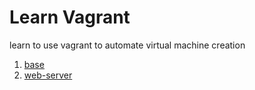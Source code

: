 # Learn Vagrant

learn to use vagrant to automate virtual machine creation

1. [base](/0-base/)
2. [web-server](/web-server/)
